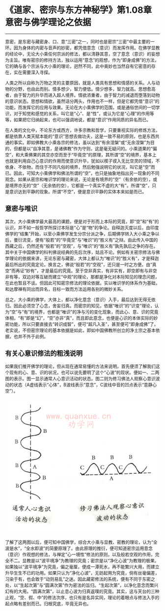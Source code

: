 # 《道家、密宗与东方神秘学》第1.08章 意密与佛学理论之依据

------

意密，是东密与藏密身、口、意“三密”之一，同时也是密宗“三密”中最主要的一环。因为身体的内密与音声的妙密，都凭借意念（意识）而发挥作用。在佛学显教的经论中，无论大小乘任何宗派的修法，都以清静其意，空了意念（意识）的妄想为主旨。唯有密宗的修持方法，独以运用“意念”的观想，作为“即身成佛”的方法，它的确与各个宗派与大小乘的理论，迥然不同，此中奥妙也当然自有它密意的存在，实在需要深入寻探。

人类之所以自称为万物之灵的主要原因，就是人类具有思想和情感的关系。人与动物的分野，也由此而别。情多想少，智力便低。情少想多，智力就高。思想愈高者，由于智力的升华而进入超人境界。情欲浓重者，由于智力的减退而堕落到动物的意识状态。思想和情欲，虽然话分两头，作用也不一样，但是它都凭借“意识”的功能，而发挥它的应用与效果。无论在大小乘佛学的范围，或是通俗世间的一切学识，对于知觉和感觉的关系，叫它是“心”、是“性”，或认为它是“心理”的作用等等，如果把它归纳起来，也可以强调地说，都是“意识”作用同质的异名而已。

在人类的文化中，不论东方或西方，许多宗教和哲学，只要重视实际的修炼方法，都是依靠人类天赋本能的“意识”思想去做功夫，这是一致不易的原则，也是东西共通的事实。即如佛教大小乘各宗的修法，虽以达到“有余涅槃”或“无余涅槃”为目的，但都是以“自净其意，是诸佛教”作为守则，这是毫无疑问的。小乘道果的“偏空”，和大乘佛果的其空亦空而至于“毕竟空”的原理，其所谓“空”的境界，基本上也就是利用自己心意识的作用而使意识升华，犹如以楔子锲入无比空灵的领域，不依身、不依物，而住于不同凡俗的境界，然后勉强说明它的状况，叫它是“空”而已。因此，可知大小乘佛学和佛法所谓的“空”，也只是抽象地指出另一现象的不同观念。如果从密宗和唯识学的理论来说，无论是有境界的“空”（有余依的空），或是境界亦无的“空”（无余依的空），它都是一个真实不虚的大“有”。所谓“空”，只是意识达到平静的现象。所谓“不空”，便是意识平静的实体本来如是而已。

## 意密与唯识

其次，大小乘佛学最大最高的课题，便是对于形而上本际的究竟，即“空”和“有”的认识，并不如一般哲学所探讨本际是“心”是“物”的争论。自释迦灭度以后，由印度佛学的“结集”开始，以至小乘佛学发生分宗分派之争，后期佛学转入大小乘之争以后，曼衍流变，便有“般若”的“毕竟空”与“唯识”的“胜义有”之辩。由此传入中国的西藏之后，仍然还有“般若”的“空观”，与“唯识”的“胜义有”孰先孰后之争的存在。其中关于中国佛学的科判佛说经典的先后次序，姑且不论。例如有关密宗修法与佛学理论的依据来讲，无论东密与藏密，大体上都认为“唯识”的“胜义有”，才是释迦最后所出的究竟定论。换言之，佛说“般若”的“空观”，还只是一时之方便。由“真空”而再证“妙有”，才是最后的究竟。至于空非真实，有非实有，即空即有与非空非有等，双边对等互破而建立“中观”的理论，那都是净化对本际知见的理念问题，在此也暂且不谈。但因此可知密宗修法的理论依据，实以唯识学的体系作为基础，和达摩禅有同出而异名，目标一致而方法运用各别的微妙关系。

总之，大小乘的佛学，大体上，都以净化意念（意识）入手，最后达到无得无依归。因此必须空了心念，舍妄归真。而密宗的知见，依据“唯识”的“识变”理论，认为“空”与“有”的境界，也都是“唯识”的净与污的变化现象，而此心、意、识的究竟体相，“有”即是“幻”，“空”亦非“真”，而且即此意念，也便是心识的本体实际的妙密功能，所以只要直接去“转识成智”，便可“超凡入圣”，甚至便可“即身成佛”了。老实说，不但密宗理论的基本依据是如此，即如中国佛教所创立的净土宗之基本依据，也并不外于此例。

## 有关心意识修法的粗浅说明

如果我们推开佛学的理论，但从现在通常易懂的方法来说明，首先便须了解我们这个现有的心、意、识的状况，也可以说先要明了这个“心波”的现状。便如一、二两图的表示。图一显示通常人心意识活动的状态。图二则为修习佛法人观察心意识波动的状态（A虚线表示“心体”，B波线表示“意念”，C波线中音的凹点表示“意静心空”）。

![有关心意识修法的粗浅说明](%E7%AC%AC1.08%E7%AB%A0%E3%80%81%E6%84%8F%E5%AF%86%E4%B8%8E%E4%BD%9B%E5%AD%A6%E7%90%86%E8%AE%BA%E4%B9%8B%E4%BE%9D%E6%8D%AE/8-1.jpg)

了解了这两图以后，便可知中国佛学，综合大小乘与显教、密教的理论，认为“全波是水”，“全水即波”的简要原理了。由此原理的推衍，便可知道密宗运用意念（意识）作观想的修法，与禅定“心一境性”修法的原则，以及般若空观的作用，完全不二。显教是以“波平境净”为教理的究竟；密宗是以“净化心波”为教理的极果。如果独以“波平境净”为究竟，偏之毫厘，便成一潭死水，再不能繁兴大用，而建立升华生生不已的功用。如果只认为“净化心波”，无妨起用为究竟，倘有丝毫偏差，习染于有，也会致于“动则易乱”之迷。因此藏密修法的系统，便有不同于东密之处，以“生起次第”与“圆满次第”作为密法的旨归。“生起次第”，以净化意念而繁兴幻有的大用。“圆满次第”，以止息心波为归真返噗的究竟。其实，这与天台的三种止观，“空、假、中”的修法次序，也只有是名异实同，理论的着眼点与修法入手的起点略有差别而已。归根究底，毕竟无异也。